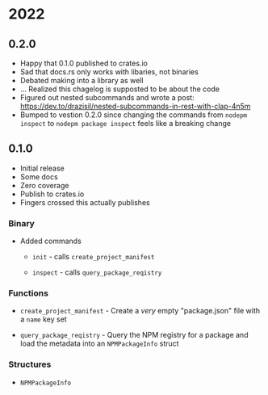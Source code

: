 # 2022

## 0.2.0

* Happy that 0.1.0 published to crates.io
* Sad that docs.rs only works with libaries, not binaries
* Debated making into a library as well
* ... Realized this chagelog is supposted to be about the code
* Figured out nested subcommands and wrote a post: https://dev.to/drazisil/nested-subcommands-in-rest-with-clap-4n5m
* Bumped to vestion 0.2.0 since changing the commands from `nodepm inspect` to `nodepm package inspect` feels like a breaking change

## 0.1.0

* Initial release
* Some docs
* Zero coverage
* Publish to crates.io
* Fingers crossed this actually publishes
### Binary
* Added commands

    * `init` - calls `create_project_manifest`

    * `inspect` - calls `query_package_reqistry`

### Functions
* `create_project_manifest` - Create a _very_ empty "package.json" file with a `name` key set

* `query_package_reqistry` - Query the NPM registry for a package and load the metadata into an `NPMPackageInfo` struct    

### Structures

* `NPMPackageInfo`